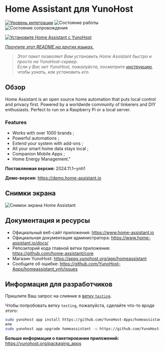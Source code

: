 <!--
Важно: этот README был автоматически сгенерирован <https://github.com/YunoHost/apps/tree/master/tools/readme_generator>
Он НЕ ДОЛЖЕН редактироваться вручную.
-->

# Home Assistant для YunoHost

[![Уровень интеграции](https://dash.yunohost.org/integration/homeassistant.svg)](https://ci-apps.yunohost.org/ci/apps/homeassistant/) ![Состояние работы](https://ci-apps.yunohost.org/ci/badges/homeassistant.status.svg) ![Состояние сопровождения](https://ci-apps.yunohost.org/ci/badges/homeassistant.maintain.svg)

[![Установите Home Assistant с YunoHost](https://install-app.yunohost.org/install-with-yunohost.svg)](https://install-app.yunohost.org/?app=homeassistant)

*[Прочтите этот README на других языках.](./ALL_README.md)*

> *Этот пакет позволяет Вам установить Home Assistant быстро и просто на YunoHost-сервер.*  
> *Если у Вас нет YunoHost, пожалуйста, посмотрите [инструкцию](https://yunohost.org/install), чтобы узнать, как установить его.*

## Обзор

Home Assistant is an open source home automation that puts local control and privacy first. Powered by a worldwide community of tinkerers and DIY enthusiasts. Perfect to run on a Raspberry Pi or a local server. 

### Features

- Works with over 1000 brands ;
- Powerful automations ;
- Extend your system with add-ons ;
- All your smart home data stays local ;
- Companion Mobile Apps ;
- Home Energy Management." 


**Поставляемая версия:** 2024.11.1~ynh1

**Демо-версия:** <https://demo.home-assistant.io>

## Снимки экрана

![Снимок экрана Home Assistant](./doc/screenshots/screenshot1.png)

## Документация и ресурсы

- Официальный веб-сайт приложения: <https://www.home-assistant.io>
- Официальная документация администратора: <https://www.home-assistant.io/docs/>
- Репозиторий кода главной ветки приложения: <https://github.com/home-assistant/core>
- Магазин YunoHost: <https://apps.yunohost.org/app/homeassistant>
- Сообщите об ошибке: <https://github.com/YunoHost-Apps/homeassistant_ynh/issues>

## Информация для разработчиков

Пришлите Ваш запрос на слияние в [ветку `testing`](https://github.com/YunoHost-Apps/homeassistant_ynh/tree/testing).

Чтобы попробовать ветку `testing`, пожалуйста, сделайте что-то вроде этого:

```bash
sudo yunohost app install https://github.com/YunoHost-Apps/homeassistant_ynh/tree/testing --debug
или
sudo yunohost app upgrade homeassistant -u https://github.com/YunoHost-Apps/homeassistant_ynh/tree/testing --debug
```

**Больше информации о пакетировании приложений:** <https://yunohost.org/packaging_apps>
